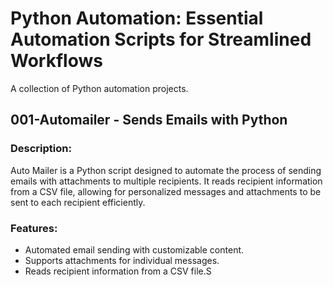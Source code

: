 # Python Automation: Essential Automation Scripts for Streamlined Workflows
A collection of Python automation projects.

## 001-Automailer - Sends Emails with Python
### Description:
Auto Mailer is a Python script designed to automate the process of sending emails with attachments to multiple recipients. It reads recipient information from a CSV file, allowing for personalized messages and attachments to be sent to each recipient efficiently.

### Features:
- Automated email sending with customizable content.
- Supports attachments for individual messages.
- Reads recipient information from a CSV file.S


